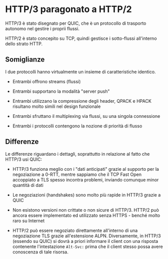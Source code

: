# HTTP/3 paragonato a HTTP/2

HTTP/3 è stato disegnato per QUIC, che è un protocollo di trasporto
autonomo nel gestire i proprii flussi.

HTTP/2 è stato concepito su TCP, quindi gestisce i sotto-flussi all'interno
dello strato HTTP.

## Somiglianze

I due protocolli hanno virtualmente un insieme di caratteristiche identico.

- Entrambi offrono streams (flussi)

- Entrambi supportano la modalità "server push"

- Entrambi utilizzano la compressione degli header, QPACK e HPACK risultano
  molto simili nel design funzionale

- Entrambi sfruttano il multiplexing via flussi, su una singola connessione

- Entrambi i protocolli contengono la nozione di priorità di flusso

## Differenze

Le differenze riguardano i dettagli, soprattutto in relazione al fatto che
HTTP/3 usi QUIC:

- HTTP/3 funziona meglio con i "dati anticipati" grazie al supporto per la
  negoziazione a 0-RTT, mentre sappiamo che il TCP Fast Open accoppiato a TLS
  spesso incontra problemi, inviando comunque minor quantità di dati

- Le negoziazioni (handshakes) sono molto più rapide in HTTP/3 grazie a QUIC

- Non esistono versioni non crittate o non sicure di HTTP/3. HTTP/2 può ancora
  essere implementato ed utilizzato senza HTTPS - benché molto raro su Internet

- HTTP/2 può essere negoziato direttamente all'interno di una negoziazione TLS
  grazie all'estensione ALPN. Diversamente, in HTTP/3 (essendo su QUIC) si
  dovrà a priori informare il client con una risposta contenente l'intestazione
  `Alt-Svc:` prima che il client stesso possa avere conoscenza di tale risorsa.
